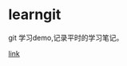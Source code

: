 # learngit
git 学习demo,记录平时的学习笔记。


[link](https://github.com/TeriMoni/learngit/blob/master/%E6%9D%82%E4%B8%83%E6%9D%82%E5%85%AB/Mongo%E9%9B%86%E7%BE%A4Solr%E9%9B%86%E7%BE%A4%E8%B4%9F%E8%BD%BD%E5%9D%87%E8%A1%A1redis%E9%85%8D%E7%BD%AE%E8%AF%A6%E8%A7%A3.md)